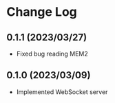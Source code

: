 # Change Log
## 0.1.1 (2023/03/27)
- Fixed bug reading MEM2
## 0.1.0 (2023/03/09)
- Implemented WebSocket server
